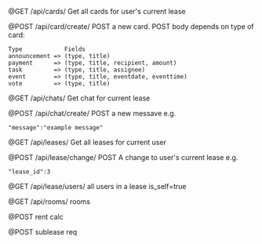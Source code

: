 @GET
/api/cards/
Get all cards for user's current lease


@POST
/api/card/create/
POST a new card. POST body depends on type of card:

    Type            Fields
    announcement => (type, title)
    payment      => (type, title, recipient, amount)
    task         => (type, title, assignee)
    event        => (type, title, eventdate, eventtime)
    vote         => (type, title)


@GET
/api/chats/
Get chat for current lease


@POST
/api/chat/create/
POST a new messave e.g.

    "message":"example message"


@GET
/api/leases/
Get all leases for current user


@POST
/api/lease/change/
POST A change to user's current lease e.g.

    "lease_id":3

@GET
/api/lease/users/
all users in a lease
is_self=true

@GET
/api/rooms/
rooms

@POST
rent calc

@POST
sublease req